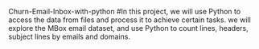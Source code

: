 Churn-Email-Inbox-with-python
#In this project, we will use Python to access the data from files and process it to achieve certain tasks.
we will explore the MBox email dataset, and use Python to count lines, headers, subject lines by emails and domains.
